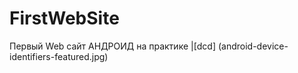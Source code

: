 # FirstWebSite
Первый Web сайт
АНДРОИД на практике
|[dcd] (android-device-identifiers-featured.jpg)
